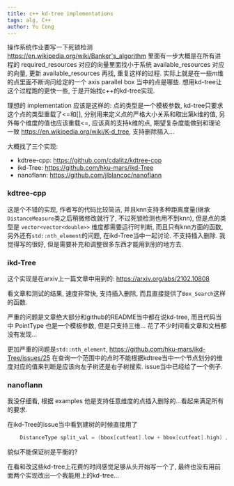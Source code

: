 ```yaml
---
title: c++ kd-tree implementations
tags: alg, C++
author: Yu Cong
---
```


操作系统作业要写一下死锁检测 https://en.wikipedia.org/wiki/Banker's_algorithm 里面有一步大概是在所有进程的 required_resources 对应的向量里面找小于系统 available_resources 对应的向量, 更新 available_resources 再找, 重复这样的过程. 实际上就是在一些$m$维的点里面不断询问给定的一个 axis parallel box 当中的点是哪些. 想用kd-tree让这个过程跑的更快一些, 于是开始找c++的kd-tree实现.

理想的 implementation 应该是这样的: 点的类型是一个模板参数, kd-tree只要求这个点的类型重载了<=和[], 分别用来定义点的严格大小关系和取出第k维的值, 另外每个维度的值也应该重载<=, 应该真的支持k维的点, 期望复杂度能做到和理论一致 https://en.wikipedia.org/wiki/K-d_tree, 支持删除插入...

大概找了三个实现:

- kdtree-cpp: <https://github.com/cdalitz/kdtree-cpp>
- ikd-Tree: <https://github.com/hku-mars/ikd-Tree>
- nanoflann: <https://github.com/jlblancoc/nanoflann>

### kdtree-cpp

这是个不错的实现, 作者写的代码比较简洁, 并且knn支持多种距离度量(继承`DistanceMeasure`类之后稍微修改就行了, 不过死锁检测也用不到knn), 但是点的类型是 `vector<vector<double>>` 维度都需要运行时判断, 而且只有knn方面的函数, 另外还有`std::nth_element`的问题, 在ikd-Tree当中一起讨论. 不支持插入删除. 我觉得写的很好, 但是需要补充和调整很多东西才能用到别的地方去.

### ikd-Tree

这个实现是在arxiv上一篇文章中用到的: <https://arxiv.org/abs/2102.10808>

看文章和测试的结果, 速度非常快, 支持插入删除, 而且直接提供了`Box_Search`这样的函数. 

严重的问题是文章绝大部分和github的README当中都在说kd-tree, 而且代码当中 PointType 也是一个模板参数, 但是只支持三维... 花了不少时间看文章和文档都没有发现...

更加严重的问题是`std::nth_element`, <https://github.com/hku-mars/ikd-Tree/issues/25> 在查询一个范围中的点时不能根据kdtree当中一个节点划分的维度对应的值来判断是应该向左子树还是右子树搜索. issue当中已经给了一个例子.

### nanoflann

我没仔细看, 根据 examples 他是支持任意维度的点插入删除的...看起来满足所有的要求.

在ikd-Tree的issue当中看到建树的时候直接用了
```cpp
    DistanceType split_val = (bbox[cutfeat].low + bbox[cutfeat].high) / 2;
```

貌似不能保证树是平衡的?

在看和改这些kd-tree上花费的时间感觉足够从头开始写一个了, 最终也没有用前面两个实现改出一个我能用上的kd-tree...